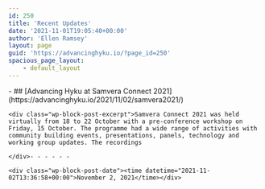 ```yaml
---
id: 250
title: 'Recent Updates'
date: '2021-11-01T19:05:40+00:00'
author: 'Ellen Ramsey'
layout: page
guid: 'https://advancinghyku.io/?page_id=250'
spacious_page_layout:
    - default_layout
---
```


<div class="wp-container-3 wp-block-query">- ## [Advancing Hyku at Samvera Connect 2021](https://advancinghyku.io/2021/11/02/samvera2021/)
    
    <div class="wp-block-post-excerpt">Samvera Connect 2021 was held virtually from 18 to 22 October with a pre-conference workshop on Friday, 15 October. The programme had a wide range of activities with community building events, presentations, panels, technology and working group updates. The recordings
    
    </div>- - - - - -
    
    <div class="wp-block-post-date"><time datetime="2021-11-02T13:36:58+00:00">November 2, 2021</time></div>

</div>